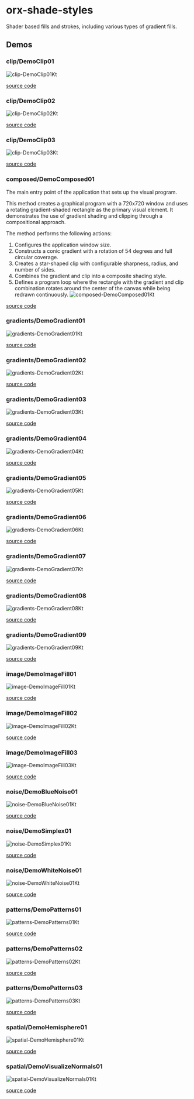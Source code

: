 # orx-shade-styles

Shader based fills and strokes, including various types of gradient fills.

<!-- __demos__ >
# Demos
[DemoRadialGradient01Kt](src/demo/kotlin/DemoRadialGradient01Kt.kt
![DemoRadialGradient01Kt](https://github.com/openrndr/orx/blob/media/orx-shade-styles/images/DemoRadialGradient01Kt.png
<!-- __demos__ -->
## Demos
### clip/DemoClip01


![clip-DemoClip01Kt](https://raw.githubusercontent.com/openrndr/orx/media/orx-shade-styles/images/clip-DemoClip01Kt.png)

[source code](src/jvmDemo/kotlin/clip/DemoClip01.kt)

### clip/DemoClip02


![clip-DemoClip02Kt](https://raw.githubusercontent.com/openrndr/orx/media/orx-shade-styles/images/clip-DemoClip02Kt.png)

[source code](src/jvmDemo/kotlin/clip/DemoClip02.kt)

### clip/DemoClip03


![clip-DemoClip03Kt](https://raw.githubusercontent.com/openrndr/orx/media/orx-shade-styles/images/clip-DemoClip03Kt.png)

[source code](src/jvmDemo/kotlin/clip/DemoClip03.kt)

### composed/DemoComposed01

The main entry point of the application that sets up the visual program.

This method creates a graphical program with a 720x720 window and uses a rotating
gradient-shaded rectangle as the primary visual element. It demonstrates the use
of gradient shading and clipping through a compositional approach.

The method performs the following actions:
1. Configures the application window size.
2. Constructs a conic gradient with a rotation of 54 degrees and full circular coverage.
3. Creates a star-shaped clip with configurable sharpness, radius, and number of sides.
4. Combines the gradient and clip into a composite shading style.
5. Defines a program loop where the rectangle with the gradient and clip combination
rotates around the center of the canvas while being redrawn continuously.
![composed-DemoComposed01Kt](https://raw.githubusercontent.com/openrndr/orx/media/orx-shade-styles/images/composed-DemoComposed01Kt.png)

[source code](src/jvmDemo/kotlin/composed/DemoComposed01.kt)

### gradients/DemoGradient01


![gradients-DemoGradient01Kt](https://raw.githubusercontent.com/openrndr/orx/media/orx-shade-styles/images/gradients-DemoGradient01Kt.png)

[source code](src/jvmDemo/kotlin/gradients/DemoGradient01.kt)

### gradients/DemoGradient02


![gradients-DemoGradient02Kt](https://raw.githubusercontent.com/openrndr/orx/media/orx-shade-styles/images/gradients-DemoGradient02Kt.png)

[source code](src/jvmDemo/kotlin/gradients/DemoGradient02.kt)

### gradients/DemoGradient03


![gradients-DemoGradient03Kt](https://raw.githubusercontent.com/openrndr/orx/media/orx-shade-styles/images/gradients-DemoGradient03Kt.png)

[source code](src/jvmDemo/kotlin/gradients/DemoGradient03.kt)

### gradients/DemoGradient04


![gradients-DemoGradient04Kt](https://raw.githubusercontent.com/openrndr/orx/media/orx-shade-styles/images/gradients-DemoGradient04Kt.png)

[source code](src/jvmDemo/kotlin/gradients/DemoGradient04.kt)

### gradients/DemoGradient05


![gradients-DemoGradient05Kt](https://raw.githubusercontent.com/openrndr/orx/media/orx-shade-styles/images/gradients-DemoGradient05Kt.png)

[source code](src/jvmDemo/kotlin/gradients/DemoGradient05.kt)

### gradients/DemoGradient06


![gradients-DemoGradient06Kt](https://raw.githubusercontent.com/openrndr/orx/media/orx-shade-styles/images/gradients-DemoGradient06Kt.png)

[source code](src/jvmDemo/kotlin/gradients/DemoGradient06.kt)

### gradients/DemoGradient07


![gradients-DemoGradient07Kt](https://raw.githubusercontent.com/openrndr/orx/media/orx-shade-styles/images/gradients-DemoGradient07Kt.png)

[source code](src/jvmDemo/kotlin/gradients/DemoGradient07.kt)

### gradients/DemoGradient08


![gradients-DemoGradient08Kt](https://raw.githubusercontent.com/openrndr/orx/media/orx-shade-styles/images/gradients-DemoGradient08Kt.png)

[source code](src/jvmDemo/kotlin/gradients/DemoGradient08.kt)

### gradients/DemoGradient09


![gradients-DemoGradient09Kt](https://raw.githubusercontent.com/openrndr/orx/media/orx-shade-styles/images/gradients-DemoGradient09Kt.png)

[source code](src/jvmDemo/kotlin/gradients/DemoGradient09.kt)

### image/DemoImageFill01


![image-DemoImageFill01Kt](https://raw.githubusercontent.com/openrndr/orx/media/orx-shade-styles/images/image-DemoImageFill01Kt.png)

[source code](src/jvmDemo/kotlin/image/DemoImageFill01.kt)

### image/DemoImageFill02


![image-DemoImageFill02Kt](https://raw.githubusercontent.com/openrndr/orx/media/orx-shade-styles/images/image-DemoImageFill02Kt.png)

[source code](src/jvmDemo/kotlin/image/DemoImageFill02.kt)

### image/DemoImageFill03


![image-DemoImageFill03Kt](https://raw.githubusercontent.com/openrndr/orx/media/orx-shade-styles/images/image-DemoImageFill03Kt.png)

[source code](src/jvmDemo/kotlin/image/DemoImageFill03.kt)

### noise/DemoBlueNoise01


![noise-DemoBlueNoise01Kt](https://raw.githubusercontent.com/openrndr/orx/media/orx-shade-styles/images/noise-DemoBlueNoise01Kt.png)

[source code](src/jvmDemo/kotlin/noise/DemoBlueNoise01.kt)

### noise/DemoSimplex01


![noise-DemoSimplex01Kt](https://raw.githubusercontent.com/openrndr/orx/media/orx-shade-styles/images/noise-DemoSimplex01Kt.png)

[source code](src/jvmDemo/kotlin/noise/DemoSimplex01.kt)

### noise/DemoWhiteNoise01


![noise-DemoWhiteNoise01Kt](https://raw.githubusercontent.com/openrndr/orx/media/orx-shade-styles/images/noise-DemoWhiteNoise01Kt.png)

[source code](src/jvmDemo/kotlin/noise/DemoWhiteNoise01.kt)

### patterns/DemoPatterns01


![patterns-DemoPatterns01Kt](https://raw.githubusercontent.com/openrndr/orx/media/orx-shade-styles/images/patterns-DemoPatterns01Kt.png)

[source code](src/jvmDemo/kotlin/patterns/DemoPatterns01.kt)

### patterns/DemoPatterns02


![patterns-DemoPatterns02Kt](https://raw.githubusercontent.com/openrndr/orx/media/orx-shade-styles/images/patterns-DemoPatterns02Kt.png)

[source code](src/jvmDemo/kotlin/patterns/DemoPatterns02.kt)

### patterns/DemoPatterns03


![patterns-DemoPatterns03Kt](https://raw.githubusercontent.com/openrndr/orx/media/orx-shade-styles/images/patterns-DemoPatterns03Kt.png)

[source code](src/jvmDemo/kotlin/patterns/DemoPatterns03.kt)

### spatial/DemoHemisphere01


![spatial-DemoHemisphere01Kt](https://raw.githubusercontent.com/openrndr/orx/media/orx-shade-styles/images/spatial-DemoHemisphere01Kt.png)

[source code](src/jvmDemo/kotlin/spatial/DemoHemisphere01.kt)

### spatial/DemoVisualizeNormals01


![spatial-DemoVisualizeNormals01Kt](https://raw.githubusercontent.com/openrndr/orx/media/orx-shade-styles/images/spatial-DemoVisualizeNormals01Kt.png)

[source code](src/jvmDemo/kotlin/spatial/DemoVisualizeNormals01.kt)
